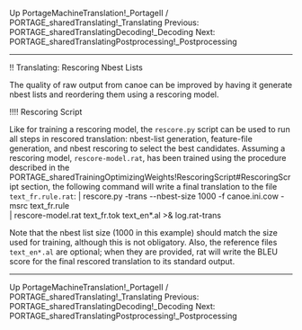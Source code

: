 Up PortageMachineTranslation!_PortageII / PORTAGE_sharedTranslating!_Translating
Previous: PORTAGE_sharedTranslatingDecoding!_Decoding
Next: PORTAGE_sharedTranslatingPostprocessing!_Postprocessing

-------------------------

!! Translating: Rescoring Nbest Lists

The quality of raw output from canoe can be improved by having it generate nbest lists and reordering them using a rescoring model.

!!!! Rescoring Script

Like for training a rescoring model, the `rescore.py` script can be used to run all steps in rescored translation: nbest-list generation, feature-file generation, and nbest rescoring to select the best candidates. Assuming a rescoring model, `rescore-model.rat`, has been trained using the procedure described in the PORTAGE_sharedTrainingOptimizingWeights!RescoringScript#RescoringScript section, the following command will write a final translation to the file `text_fr.rule.rat`:
|   rescore.py -trans --nbest-size 1000 -f canoe.ini.cow -msrc text_fr.rule \
|      rescore-model.rat text_fr.tok text_en*.al >& log.rat-trans

Note that the nbest list size (1000 in this example) should match the size used for training, although this is not obligatory. Also, the reference files `text_en*.al` are optional; when they are provided, rat will write the BLEU score for the final rescored translation to its standard output.


-------------------

Up PortageMachineTranslation!_PortageII / PORTAGE_sharedTranslating!_Translating
Previous: PORTAGE_sharedTranslatingDecoding!_Decoding
Next: PORTAGE_sharedTranslatingPostprocessing!_Postprocessing